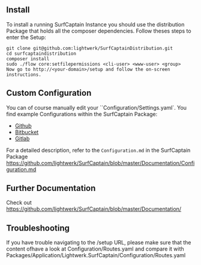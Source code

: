 Install
-------
To install a running SurfCaptain Instance you should use the distribution Package that holds all the
composer dependencies. Follow theses steps to enter the Setup:

	git clone git@github.com:lightwerk/SurfCaptainDistribution.git
	cd surfcaptaindistribution
	composer install
	sudo ./flow core:setfilepermissions <cli-user> <www-user> <group>
	Now go to http://<your-domain>/setup and follow the on-screen instructions.

Custom Configuration
-------

You can of course manually edit your ``Configuration/Settings.yaml`.  You find example Configurations within 
the SurfCaptain Package:

* [Github](https://github.com/lightwerk/SurfCaptain/blob/master/Configuration/Github.yaml.example)
* [Bitbucket](https://github.com/lightwerk/SurfCaptain/blob/master/Configuration/Bitbucket.yaml.example)
* [Gitlab](https://github.com/lightwerk/SurfCaptain/blob/master/Configuration/Gitlab.yaml.example)

For a detailed description, refer to the ``Configuration.md`` in the SurfCaptain Package <https://github.com/lightwerk/SurfCaptain/blob/master/Documentation/Configuration.md>

Further Documentation
-------
Check out <https://github.com/lightwerk/SurfCaptain/blob/master/Documentation/>

Troubleshooting
-------
If you have trouble navigating to the /setup URL, please make sure that the content ofhave a look at  Configuration/Routes.yaml and compare it with Packages/Application/Lightwerk.SurfCaptain/Configuration/Routes.yaml
